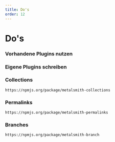 ```yaml
---
title: Do's
order: 12
---
```


# Do's

<!-- slide:start -->
### Vorhandene Plugins nutzen
<!-- slide:end -->
<!-- slide:start -->
### Eigene Plugins schreiben
<!-- slide:end -->
<!-- slide:start -->
### Collections
`https://npmjs.org/package/metalsmith-collections`
<!-- slide:end -->
<!-- slide:start -->
### Permalinks
`https://npmjs.org/package/metalsmith-permalinks`
<!-- slide:end -->
<!-- slide:start -->
### Branches
`https://npmjs.org/package/metalsmith-branch`
<!-- slide:end -->
